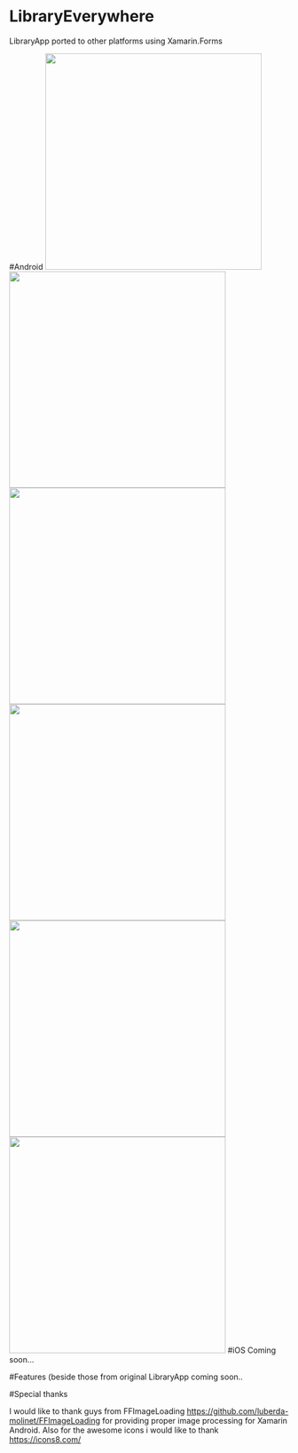 # LibraryEverywhere
LibraryApp ported to other platforms using Xamarin.Forms

#Android
<img src="https://github.com/j0eyWh/LibraryEverywhere/blob/master/LibraryEverywhere/LibraryEverywhere.Droid/Info/LoginScreen.PNG" height="390"/>
<img src="https://github.com/j0eyWh/LibraryEverywhere/blob/master/LibraryEverywhere/LibraryEverywhere.Droid/Info/HomeScreen.PNG" height="390"/>
<img src="https://github.com/j0eyWh/LibraryEverywhere/blob/master/LibraryEverywhere/LibraryEverywhere.Droid/Info/Menu.PNG" height="390"/>
<img src="https://github.com/j0eyWh/LibraryEverywhere/blob/master/LibraryEverywhere/LibraryEverywhere.Droid/Info/FollowedCategories.PNG" height="390"/>
<img src="https://github.com/j0eyWh/LibraryEverywhere/blob/master/LibraryEverywhere/LibraryEverywhere.Droid/Info/ReadingPlaces.PNG" height="390"/>
<img src="https://github.com/j0eyWh/LibraryEverywhere/blob/master/LibraryEverywhere/LibraryEverywhere.Droid/Info/BookDetails.PNG" height="390"/>
#iOS
Coming soon...

#Features (beside those from original LibraryApp
coming soon..

#Special thanks

I would like to thank guys from FFImageLoading https://github.com/luberda-molinet/FFImageLoading for providing proper image processing for Xamarin Android.
Also for the awesome icons i would like to thank https://icons8.com/

